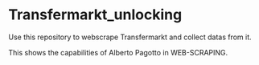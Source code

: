 # Transfermarkt_unlocking
Use this repository to webscrape Transfermarkt and collect datas from it.

This shows the capabilities of Alberto Pagotto in WEB-SCRAPING.
